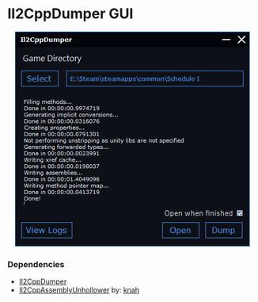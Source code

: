 # Il2CppDumper GUI

<p align="center">
  <img src="https://github.com/Lillious/Il2CppDumper-GUI/blob/7464683246236645cf190cacc81ef5d53f0e0bd0/Images/hero-image.png?raw=true">
</p>

### Dependencies
- [Il2CppDumper](https://github.com/Perfare/Il2CppDumper)
- [Il2CppAssemblyUnhollower](https://github.com/Lillious/Il2CppAssemblyUnhollower) by: [knah](https://github.com/knah)